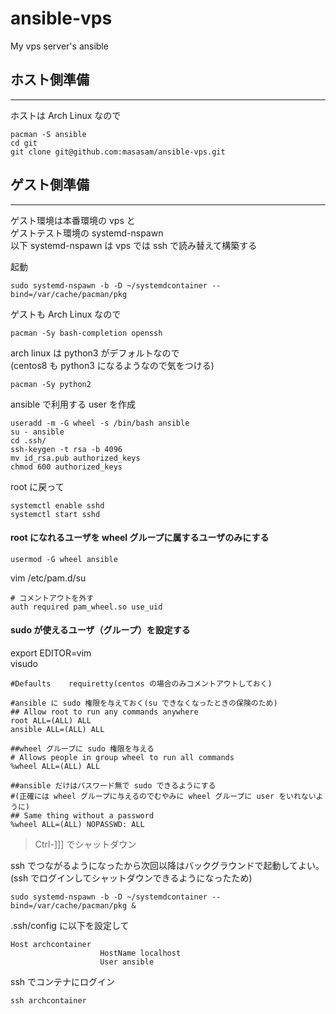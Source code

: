 # ansible-vps
My vps server's ansible  

## ホスト側準備
---
ホストは Arch Linux なので  

    pacman -S ansible
	cd git
	git clone git@github.com:masasam/ansible-vps.git

## ゲスト側準備
---

ゲスト環境は本番環境の vps と  
ゲストテスト環境の systemd-nspawn  
以下 systemd-nspawn は vps では ssh で読み替えて構築する  

起動  

    sudo systemd-nspawn -b -D ~/systemdcontainer --bind=/var/cache/pacman/pkg

ゲストも Arch Linux なので  

	pacman -Sy bash-completion openssh
	
arch linux は python3 がデフォルトなので  
(centos8 も python3 になるようなので気をつける)  

	pacman -Sy python2

ansible で利用する user を作成  

    useradd -m -G wheel -s /bin/bash ansible
	su - ansible
	cd .ssh/
	ssh-keygen -t rsa -b 4096	
	mv id_rsa.pub authorized_keys
	chmod 600 authorized_keys

root に戻って  
	
	systemctl enable sshd
	systemctl start sshd

#### root になれるユーザを wheel グループに属するユーザのみにする

    usermod -G wheel ansible

vim /etc/pam.d/su  

    # コメントアウトを外す
    auth required pam_wheel.so use_uid


#### sudo が使えるユーザ（グループ）を設定する

export EDITOR=vim  
visudo  

    #Defaults    requiretty(centos の場合のみコメントアウトしておく)

    #ansible に sudo 権限を与えておく(su できなくなったときの保険のため)
    ## Allow root to run any commands anywhere
    root ALL=(ALL) ALL
    ansible ALL=(ALL) ALL

    ##wheel グループに sudo 権限を与える
    # Allows people in group wheel to run all commands
    %wheel ALL=(ALL) ALL

    ##ansible だけはパスワード無で sudo できるようにする
    #(正確には wheel グループに与えるのでむやみに wheel グループに user をいれないように)
    ## Same thing without a password
    %wheel ALL=(ALL) NOPASSWD: ALL

>Ctrl-]]]
でシャットダウン

ssh でつながるようになったから次回以降はバックグラウンドで起動してよい。  
(ssh でログインしてシャットダウンできるようになったため)  

    sudo systemd-nspawn -b -D ~/systemdcontainer --bind=/var/cache/pacman/pkg & 

.ssh/config に以下を設定して

	Host archcontainer
                        HostName localhost
                        User ansible

ssh でコンテナにログイン

	ssh archcontainer
